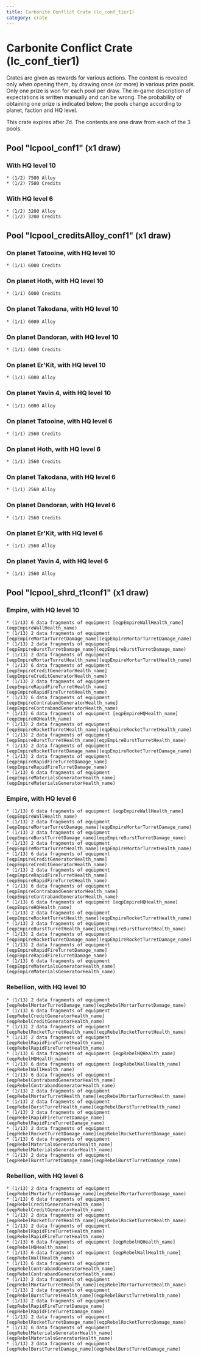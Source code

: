 ```yaml
---
title: Carbonite Conflict Crate (lc_conf_tier1)
category: crate
---
```


# Carbonite Conflict Crate (lc_conf_tier1)

Crates are given as rewards for various actions. The content is revealed only when opening them, by drawing once (or more) in various prize pools. Only one prize is won for each pool per draw. The in-game description of expectations is written manually and can be wrong. The probability of obtaining one prize is indicated below; the pools change according to planet, faction and HQ level.

This crate expires after 7d. The contents are one draw from each of the 3 pools.

## Pool "lcpool_conf1" (x1 draw)

### With HQ level 10

    * (1/2) 7500 Alloy
    * (1/2) 7500 Credits

### With HQ level 6

    * (1/2) 3200 Alloy
    * (1/2) 3200 Credits

## Pool "lcpool_creditsAlloy_conf1" (x1 draw)

### On planet Tatooine, with HQ level 10

    * (1/1) 6000 Credits

### On planet Hoth, with HQ level 10

    * (1/1) 6000 Credits

### On planet Takodana, with HQ level 10

    * (1/1) 6000 Alloy

### On planet Dandoran, with HQ level 10

    * (1/1) 6000 Credits

### On planet Er'Kit, with HQ level 10

    * (1/1) 6000 Alloy

### On planet Yavin 4, with HQ level 10

    * (1/1) 6000 Alloy

### On planet Tatooine, with HQ level 6

    * (1/1) 2560 Credits

### On planet Hoth, with HQ level 6

    * (1/1) 2560 Credits

### On planet Takodana, with HQ level 6

    * (1/1) 2560 Alloy

### On planet Dandoran, with HQ level 6

    * (1/1) 2560 Credits

### On planet Er'Kit, with HQ level 6

    * (1/1) 2560 Alloy

### On planet Yavin 4, with HQ level 6

    * (1/1) 2560 Alloy

## Pool "lcpool_shrd_t1conf1" (x1 draw)

### Empire, with HQ level 10

    * (1/13) 6 data fragments of equipment [eqpEmpireWallHealth_name](eqpEmpireWallHealth_name)
    * (1/13) 2 data fragments of equipment [eqpEmpireMortarTurretDamage_name](eqpEmpireMortarTurretDamage_name)
    * (1/13) 2 data fragments of equipment [eqpEmpireBurstTurretDamage_name](eqpEmpireBurstTurretDamage_name)
    * (1/13) 2 data fragments of equipment [eqpEmpireMortarTurretHealth_name](eqpEmpireMortarTurretHealth_name)
    * (1/13) 6 data fragments of equipment [eqpEmpireCreditGeneratorHealth_name](eqpEmpireCreditGeneratorHealth_name)
    * (1/13) 2 data fragments of equipment [eqpEmpireRapidFireTurretHealth_name](eqpEmpireRapidFireTurretHealth_name)
    * (1/13) 6 data fragments of equipment [eqpEmpireContrabandGeneratorHealth_name](eqpEmpireContrabandGeneratorHealth_name)
    * (1/13) 6 data fragments of equipment [eqpEmpireHQHealth_name](eqpEmpireHQHealth_name)
    * (1/13) 2 data fragments of equipment [eqpEmpireRocketTurretHealth_name](eqpEmpireRocketTurretHealth_name)
    * (1/13) 2 data fragments of equipment [eqpEmpireBurstTurretHealth_name](eqpEmpireBurstTurretHealth_name)
    * (1/13) 2 data fragments of equipment [eqpEmpireRocketTurretDamage_name](eqpEmpireRocketTurretDamage_name)
    * (1/13) 2 data fragments of equipment [eqpEmpireRapidFireTurretDamage_name](eqpEmpireRapidFireTurretDamage_name)
    * (1/13) 6 data fragments of equipment [eqpEmpireMaterialsGeneratorHealth_name](eqpEmpireMaterialsGeneratorHealth_name)

### Empire, with HQ level 6

    * (1/13) 6 data fragments of equipment [eqpEmpireWallHealth_name](eqpEmpireWallHealth_name)
    * (1/13) 2 data fragments of equipment [eqpEmpireMortarTurretDamage_name](eqpEmpireMortarTurretDamage_name)
    * (1/13) 2 data fragments of equipment [eqpEmpireBurstTurretDamage_name](eqpEmpireBurstTurretDamage_name)
    * (1/13) 2 data fragments of equipment [eqpEmpireMortarTurretHealth_name](eqpEmpireMortarTurretHealth_name)
    * (1/13) 6 data fragments of equipment [eqpEmpireCreditGeneratorHealth_name](eqpEmpireCreditGeneratorHealth_name)
    * (1/13) 2 data fragments of equipment [eqpEmpireRapidFireTurretHealth_name](eqpEmpireRapidFireTurretHealth_name)
    * (1/13) 6 data fragments of equipment [eqpEmpireContrabandGeneratorHealth_name](eqpEmpireContrabandGeneratorHealth_name)
    * (1/13) 6 data fragments of equipment [eqpEmpireHQHealth_name](eqpEmpireHQHealth_name)
    * (1/13) 2 data fragments of equipment [eqpEmpireRocketTurretHealth_name](eqpEmpireRocketTurretHealth_name)
    * (1/13) 2 data fragments of equipment [eqpEmpireBurstTurretHealth_name](eqpEmpireBurstTurretHealth_name)
    * (1/13) 2 data fragments of equipment [eqpEmpireRocketTurretDamage_name](eqpEmpireRocketTurretDamage_name)
    * (1/13) 2 data fragments of equipment [eqpEmpireRapidFireTurretDamage_name](eqpEmpireRapidFireTurretDamage_name)
    * (1/13) 6 data fragments of equipment [eqpEmpireMaterialsGeneratorHealth_name](eqpEmpireMaterialsGeneratorHealth_name)

### Rebellion, with HQ level 10

    * (1/13) 2 data fragments of equipment [eqpRebelMortarTurretDamage_name](eqpRebelMortarTurretDamage_name)
    * (1/13) 6 data fragments of equipment [eqpRebelCreditGeneratorHealth_name](eqpRebelCreditGeneratorHealth_name)
    * (1/13) 2 data fragments of equipment [eqpRebelRocketTurretHealth_name](eqpRebelRocketTurretHealth_name)
    * (1/13) 2 data fragments of equipment [eqpRebelRapidFireTurretHealth_name](eqpRebelRapidFireTurretHealth_name)
    * (1/13) 6 data fragments of equipment [eqpRebelHQHealth_name](eqpRebelHQHealth_name)
    * (1/13) 6 data fragments of equipment [eqpRebelWallHealth_name](eqpRebelWallHealth_name)
    * (1/13) 6 data fragments of equipment [eqpRebelContrabandGeneratorHealth_name](eqpRebelContrabandGeneratorHealth_name)
    * (1/13) 2 data fragments of equipment [eqpRebelMortarTurretHealth_name](eqpRebelMortarTurretHealth_name)
    * (1/13) 2 data fragments of equipment [eqpRebelBurstTurretHealth_name](eqpRebelBurstTurretHealth_name)
    * (1/13) 2 data fragments of equipment [eqpRebelRapidFireTurretDamage_name](eqpRebelRapidFireTurretDamage_name)
    * (1/13) 2 data fragments of equipment [eqpRebelRocketTurretDamage_name](eqpRebelRocketTurretDamage_name)
    * (1/13) 6 data fragments of equipment [eqpRebelMaterialsGeneratorHealth_name](eqpRebelMaterialsGeneratorHealth_name)
    * (1/13) 2 data fragments of equipment [eqpRebelBurstTurretDamage_name](eqpRebelBurstTurretDamage_name)

### Rebellion, with HQ level 6

    * (1/13) 2 data fragments of equipment [eqpRebelMortarTurretDamage_name](eqpRebelMortarTurretDamage_name)
    * (1/13) 6 data fragments of equipment [eqpRebelCreditGeneratorHealth_name](eqpRebelCreditGeneratorHealth_name)
    * (1/13) 2 data fragments of equipment [eqpRebelRocketTurretHealth_name](eqpRebelRocketTurretHealth_name)
    * (1/13) 2 data fragments of equipment [eqpRebelRapidFireTurretHealth_name](eqpRebelRapidFireTurretHealth_name)
    * (1/13) 6 data fragments of equipment [eqpRebelHQHealth_name](eqpRebelHQHealth_name)
    * (1/13) 6 data fragments of equipment [eqpRebelWallHealth_name](eqpRebelWallHealth_name)
    * (1/13) 6 data fragments of equipment [eqpRebelContrabandGeneratorHealth_name](eqpRebelContrabandGeneratorHealth_name)
    * (1/13) 2 data fragments of equipment [eqpRebelMortarTurretHealth_name](eqpRebelMortarTurretHealth_name)
    * (1/13) 2 data fragments of equipment [eqpRebelBurstTurretHealth_name](eqpRebelBurstTurretHealth_name)
    * (1/13) 2 data fragments of equipment [eqpRebelRapidFireTurretDamage_name](eqpRebelRapidFireTurretDamage_name)
    * (1/13) 2 data fragments of equipment [eqpRebelRocketTurretDamage_name](eqpRebelRocketTurretDamage_name)
    * (1/13) 6 data fragments of equipment [eqpRebelMaterialsGeneratorHealth_name](eqpRebelMaterialsGeneratorHealth_name)
    * (1/13) 2 data fragments of equipment [eqpRebelBurstTurretDamage_name](eqpRebelBurstTurretDamage_name)